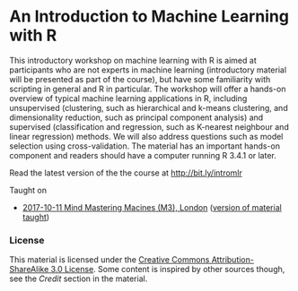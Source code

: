# An Introduction to Machine Learning with R


This introductory workshop on machine learning with R is aimed at
participants who are not experts in machine learning (introductory
material will be presented as part of the course), but have some
familiarity with scripting in general and R in particular. The
workshop will offer a hands-on overview of typical machine learning
applications in R, including unsupervised (clustering, such as
hierarchical and k-means clustering, and dimensionality reduction,
such as principal component analysis) and supervised (classification
and regression, such as K-nearest neighbour and linear regression)
methods. We will also address questions such as model selection using
cross-validation. The material has an important hands-on component and
readers should have a computer running R 3.4.1 or later.

Read the latest version of the the course at http://bit.ly/intromlr


Taught on

- [2017-10-11 Mind Mastering Macines (M3), London](www.mcubed.london)
  ([version of material taught](https://github.com/lgatto/IntroMachineLearningWithR/tree/20171011))

### License

This material is licensed under the
[Creative Commons Attribution-ShareAlike 3.0 License](http://creativecommons.org/licenses/by-sa/3.0/). Some
content is inspired by other sources though, see the *Credit* section
in the material.
